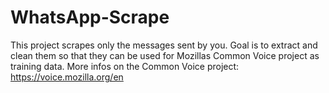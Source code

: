 # WhatsApp-Scrape
This project scrapes only the messages sent by you. Goal is to extract and clean them so that they can be used for Mozillas Common Voice project as training data.
More infos on the Common Voice project: https://voice.mozilla.org/en
